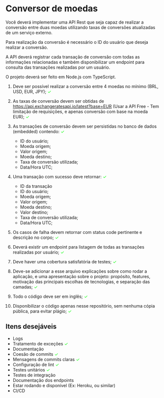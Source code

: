 # Conversor de moedas

Você deverá implementar uma API Rest que seja capaz de realizar a conversão entre duas moedas
utilizando taxas de conversões atualizadas de um serviço externo.

Para realização da conversão é necessário o ID do usuário que deseja realizar a conversão.

A API deverá registrar cada transação de conversão com todas as informações relacionadas e também
disponibilizar um endpoint para consulta das transações realizadas por um usuário.

O projeto deverá ser feito em Node.js com TypeScript.

1. Deve ser possível realizar a conversão entre 4 moedas no mínimo (BRL, USD, EUR, JPY); <span style="color: #00ff00">&#10003;</span>
1. As taxas de conversão devem ser obtidas de https://api.exchangeratesapi.io/latest?base=EUR 
  (Usar a API Free - Tem limitação de requisições, e apenas conversão com base na moeda EUR); <span style="color: #00ff00">&#10003;</span>
1. As transações de conversão devem ser persistidas no banco de dados (embedded) contendo: <span style="color: #00ff00">&#10003;</span>

    * ID do usuário;
    * Moeda origem;
    * Valor origem;
    * Moeda destino;
    * Taxa de conversão utilizada;
    * Data/Hora UTC;

1. Uma transação com sucesso deve retornar: <span style="color: #00ff00">&#10003;</span>
    * ID da transação
    * ID do usuário;
    * Moeda origem;
    * Valor origem;
    * Moeda destino;
    * Valor destino;
    * Taxa de conversão utilizada;
    * Data/Hora UTC;

1. Os casos de falha devem retornar com status code pertinente e descrição no corpo; <span style="color: #00ff00">&#10003;</span>
1. Deverá existir um endpoint para listagem de todas as transações realizadas por usuário; <span style="color: #00ff00">&#10003;</span>

1. Deve haver uma cobertura satisfatória de testes; <span style="color: #00ff00">&#10003;</span>

1. Deve-se adicionar a esse arquivo explicações sobre como rodar a aplicação, e uma apresentação sobre o
projeto: propósito, features, motivação das principais escolhas de tecnologias, e separação das camadas; <span style="color: #00ff00">&#10003;</span>

1. Todo o código deve ser em inglês; <span style="color: #00ff00">&#10003;</span>

1. Disponibilizar o código apenas nesse repositório, sem nenhuma cópia pública, para evitar plágio; <span style="color: #00ff00">&#10003;</span>

## Itens desejáveis
* Logs
* Tratamento de exceções <span style="color: #00ff00">&#10003;</span>
* Documentação
* Coesão de commits <span style="color: #00ff00">&#10003;</span>
* Mensagens de commits claras <span style="color: #00ff00">&#10003;</span>
* Configuração de lint <span style="color: #00ff00">&#10003;</span>
* Testes unitários <span style="color: #00ff00">&#10003;</span>
* Testes de integração
* Documentação dos endpoints
* Estar rodando e disponível (Ex: Heroku, ou similar)
* CI/CD
